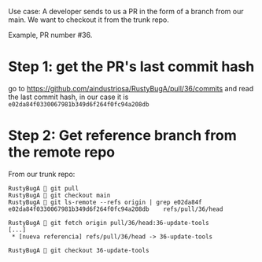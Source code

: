 
Use case: A developer sends to us a PR in the form of a branch from our main. We want to checkout it from the trunk repo.

Example, PR number #36.

# Step 1: get the PR's last commit hash

go to https://github.com/aindustriosa/RustyBugA/pull/36/commits and read the last commit hash, in our case it is `e02da84f0330067981b349d6f264f0fc94a208db`

# Step 2: Get reference branch from the remote repo 

From our trunk repo:
```commandline
RustyBugA  git pull
RustyBugA  git checkout main
RustyBugA  git ls-remote --refs origin | grep e02da84f
e02da84f0330067981b349d6f264f0fc94a208db	refs/pull/36/head

RustyBugA  git fetch origin pull/36/head:36-update-tools
[...]
 * [nueva referencia] refs/pull/36/head -> 36-update-tools

RustyBugA  git checkout 36-update-tools
```

